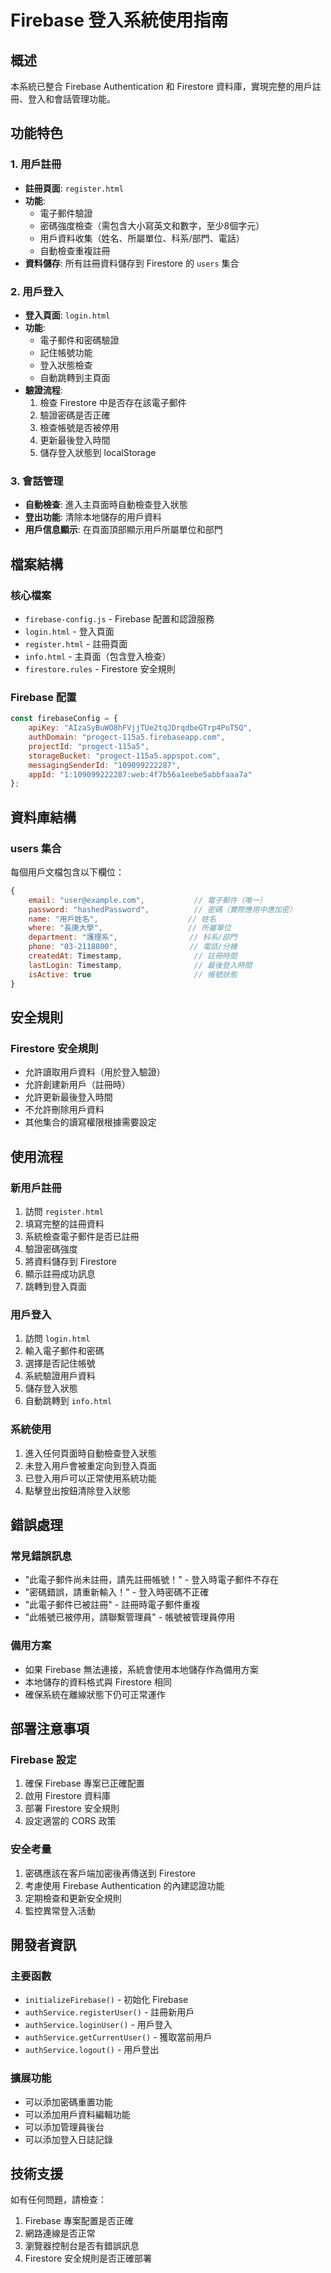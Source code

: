 # Firebase 登入系統使用指南

## 概述
本系統已整合 Firebase Authentication 和 Firestore 資料庫，實現完整的用戶註冊、登入和會話管理功能。

## 功能特色

### 1. 用戶註冊
- **註冊頁面**: `register.html`
- **功能**: 
  - 電子郵件驗證
  - 密碼強度檢查（需包含大小寫英文和數字，至少8個字元）
  - 用戶資料收集（姓名、所屬單位、科系/部門、電話）
  - 自動檢查重複註冊
- **資料儲存**: 所有註冊資料儲存到 Firestore 的 `users` 集合

### 2. 用戶登入
- **登入頁面**: `login.html`
- **功能**:
  - 電子郵件和密碼驗證
  - 記住帳號功能
  - 登入狀態檢查
  - 自動跳轉到主頁面
- **驗證流程**: 
  1. 檢查 Firestore 中是否存在該電子郵件
  2. 驗證密碼是否正確
  3. 檢查帳號是否被停用
  4. 更新最後登入時間
  5. 儲存登入狀態到 localStorage

### 3. 會話管理
- **自動檢查**: 進入主頁面時自動檢查登入狀態
- **登出功能**: 清除本地儲存的用戶資料
- **用戶信息顯示**: 在頁面頂部顯示用戶所屬單位和部門

## 檔案結構

### 核心檔案
- `firebase-config.js` - Firebase 配置和認證服務
- `login.html` - 登入頁面
- `register.html` - 註冊頁面
- `info.html` - 主頁面（包含登入檢查）
- `firestore.rules` - Firestore 安全規則

### Firebase 配置
```javascript
const firebaseConfig = {
    apiKey: "AIzaSyBuWO8hFVjjTUe2tqJDrqdbeGTrp4PoT5Q",
    authDomain: "progect-115a5.firebaseapp.com",
    projectId: "progect-115a5",
    storageBucket: "progect-115a5.appspot.com",
    messagingSenderId: "109099222287",
    appId: "1:109099222287:web:4f7b56a1eebe5abbfaaa7a"
};
```

## 資料庫結構

### users 集合
每個用戶文檔包含以下欄位：
```javascript
{
    email: "user@example.com",           // 電子郵件（唯一）
    password: "hashedPassword",          // 密碼（實際應用中應加密）
    name: "用戶姓名",                    // 姓名
    where: "長庚大學",                   // 所屬單位
    department: "護理系",                // 科系/部門
    phone: "03-2118800",                // 電話/分機
    createdAt: Timestamp,                // 註冊時間
    lastLogin: Timestamp,                // 最後登入時間
    isActive: true                       // 帳號狀態
}
```

## 安全規則

### Firestore 安全規則
- 允許讀取用戶資料（用於登入驗證）
- 允許創建新用戶（註冊時）
- 允許更新最後登入時間
- 不允許刪除用戶資料
- 其他集合的讀寫權限根據需要設定

## 使用流程

### 新用戶註冊
1. 訪問 `register.html`
2. 填寫完整的註冊資料
3. 系統檢查電子郵件是否已註冊
4. 驗證密碼強度
5. 將資料儲存到 Firestore
6. 顯示註冊成功訊息
7. 跳轉到登入頁面

### 用戶登入
1. 訪問 `login.html`
2. 輸入電子郵件和密碼
3. 選擇是否記住帳號
4. 系統驗證用戶資料
5. 儲存登入狀態
6. 自動跳轉到 `info.html`

### 系統使用
1. 進入任何頁面時自動檢查登入狀態
2. 未登入用戶會被重定向到登入頁面
3. 已登入用戶可以正常使用系統功能
4. 點擊登出按鈕清除登入狀態

## 錯誤處理

### 常見錯誤訊息
- "此電子郵件尚未註冊，請先註冊帳號！" - 登入時電子郵件不存在
- "密碼錯誤，請重新輸入！" - 登入時密碼不正確
- "此電子郵件已被註冊" - 註冊時電子郵件重複
- "此帳號已被停用，請聯繫管理員" - 帳號被管理員停用

### 備用方案
- 如果 Firebase 無法連接，系統會使用本地儲存作為備用方案
- 本地儲存的資料格式與 Firestore 相同
- 確保系統在離線狀態下仍可正常運作

## 部署注意事項

### Firebase 設定
1. 確保 Firebase 專案已正確配置
2. 啟用 Firestore 資料庫
3. 部署 Firestore 安全規則
4. 設定適當的 CORS 政策

### 安全考量
1. 密碼應該在客戶端加密後再傳送到 Firestore
2. 考慮使用 Firebase Authentication 的內建認證功能
3. 定期檢查和更新安全規則
4. 監控異常登入活動

## 開發者資訊

### 主要函數
- `initializeFirebase()` - 初始化 Firebase
- `authService.registerUser()` - 註冊新用戶
- `authService.loginUser()` - 用戶登入
- `authService.getCurrentUser()` - 獲取當前用戶
- `authService.logout()` - 用戶登出

### 擴展功能
- 可以添加密碼重置功能
- 可以添加用戶資料編輯功能
- 可以添加管理員後台
- 可以添加登入日誌記錄

## 技術支援
如有任何問題，請檢查：
1. Firebase 專案配置是否正確
2. 網路連線是否正常
3. 瀏覽器控制台是否有錯誤訊息
4. Firestore 安全規則是否正確部署
